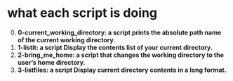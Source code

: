 # what each script is doing
0. **0-current_working_directory: a script prints the absolute path name of the current working directory.**
1. **1-listit: a script Display the contents list of your current directory.**
2. **2-bring_me_home: a script that changes the working directory to the user’s home directory.**
3. **3-listfiles: a script Display current directory contents in a long format.**
